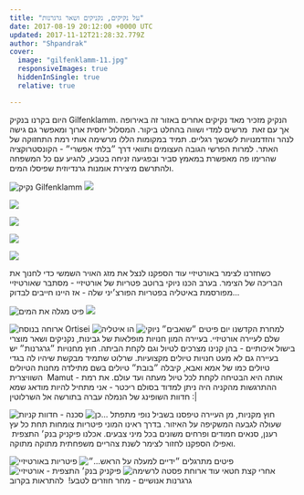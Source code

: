 ```yaml
---
title: "על נקיקים, נקניקים ושאר גרגרנות"
date: 2017-08-19 20:12:00 +0000 UTC
updated: 2017-11-12T21:28:32.779Z
author: "Shpandrak"
cover:
  image: "gilfenklamm-11.jpg"
  responsiveImages: true
  hiddenInSingle: true
  relative: true

---
```


היום בקרנו בנקיק Gilfenklamm. הנקיק מזכיר מאד נקיקים אחרים באזור זה באירופה אך עם זאת  מרשים למדי ושווה בהחלט ביקור. המסלול יחסית ארוך ומאפשר גם גישה לנהר והזדמנויות לשכשך רגליים. תמיד במקומות הללו מרשימה אותי רמת התחזוקה של האתר. למרות הפרשי הגובה העצומים ותוואי דרך ״בלתי אפשרי״ - הקונסטרוקציה שהרימו פה מאפשרת במאמץ סביר ובפגיעה זניחה בטבע, להגיע עם כל המשפחה ולהתרשם מיצירת אומנות גרנדיוזית שפיסלו המים.

![](gilfenklamm-14.jpg "נקיק Gilfenklamm")
![](gilfenklamm-7.jpg)

![](gilfenklamm-5.jpg)

![](gilfenklamm-11.jpg)

![](gilfenklamm-12.jpg)

![](gilfenklamm-15.jpg)

כשחזרנו לצימר באורטיזיי עוד הספקנו לנצל את מזג האויר השמשי כדי לחנוך את הבריכה של הצימר. בערב הכנו ניוקי ברוטב פטריות של אורטיזיי - מסתבר שאורטיזיי מפורסמת באיטליה בפטריות הפורצ׳יני שלה - אז היינו חייבים לבדוק...

![](ortisei-21.jpg "פיט מגלה את המים")
![](ortisei-22.jpg)

![](ortisei-23.jpg "ארוחה בנוסח Ortisei")
![](ortisei-24.jpg "הו איטליה")
![](ortisei-25.jpg "פיטים ״שואבים״ ניוקי")
למחרת הקדשנו יום שלם לעיירה אורטיזיי. בעיירה המון חנויות מופלאות של גבינות, נקניקים ושאר מוצרי בישול איכותיים - בהן קנינו מצרכים לטיול וגם לקחת הביתה. חוץ מחנויות ״גרגרנות״ יש בעיירה גם לא מעט חנויות טיולים מקצועיות. שרלוט שתמיד מבקשת שיהיו לה בגדי טיולים כמו של אמא ואבא, קיבלה ״בובת״ טיולים בשם מתילדה מחנות הטיולים השוויצרית  Mamut - אותה היא הבטיחה לקחת לכל טיול מעתה ועד עולם. את רמת ההתרגשות מהקניה היה ניתן למדוד בסולם ריכטר - אני מתחיל להיות מודאג שמא חדוות השופינג של הנמלה עברה בתורשה אל השרלוטין :|

![](ortisei-26.jpg "סכנה - חדוות קניות")
![](ortisei-29.jpg "כן...")
חוץ מקניות, מן העיירה טיפסנו בשביל נופי מתפתל שעולה לגבעה המשקיפה על האיזור. בדרך ראינו המוני פיטריות צומחות תחת כל עץ רענן, סנאים חמודים ופרחים משונים בכל מיני צבעים. אכלנו פיקניק בנק׳ התצפית  ואפילו הספקנו לחזור לצימר לשנת צהריים משפחתית מתוקה מתוקה.

![](ortisei-30.jpg "פיטריות באורטיזיי")
![](ortisei-32.jpg "פיטים מתרגלים ״ידיים למעלה על הראש...״")
![](ortisei-27.jpg "פיקניק בנק׳ התצפית - אורטיזיי")
![](ortisei-35.jpg "עוד ארוחת פסטה לרשימה")
אחרי קצת חטאי גרגרנות אנושיים - מחר חוזרים לטבע!  להתראות בקרוב
